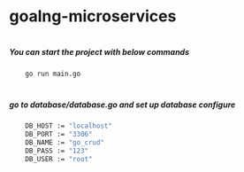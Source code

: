 # goalng-microservices

# <h5> You can start the project with below commands </h5>

```bash
    go run main.go
```

# <h5> go to database/database.go and set up database configure </h5>

```bash
    DB_HOST := "localhost"
	DB_PORT := "3306"
	DB_NAME := "go_crud"
	DB_PASS := "123"
	DB_USER := "root"
```
